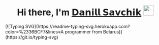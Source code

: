 <h1 align="center">Hi there, I'm <a href="https://t.me/savchikoff" target="_blank">𝗗𝗮𝗻𝗶𝗹𝗹 𝗦𝗮𝘃𝗰𝗵𝗶𝗸</a> 
<img src="https://github.com/blackcater/blackcater/raw/main/images/Hi.gif" height="32"/></h1>
[![Typing SVG](https://readme-typing-svg.herokuapp.com?color=%2336BCF7&lines=A programmer from Belarus)](https://git.io/typing-svg)

<!--
**savchikoff/savchikoff** is a ✨ _special_ ✨ repository because its `README.md` (this file) appears on your GitHub profile.

Here are some ideas to get you started:

- 🔭 I’m currently working on ...
- 🌱 I’m currently learning ...
- 👯 I’m looking to collaborate on ...
- 🤔 I’m looking for help with ...
- 💬 Ask me about ...
- 📫 How to reach me: ...
- 😄 Pronouns: ...
- ⚡ Fun fact: ...
-->
